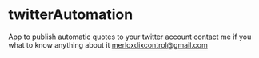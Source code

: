 # twitterAutomation

App to publish automatic quotes to your twitter account contact me if you what to know anything about it merloxdixcontrol@gmail.com
